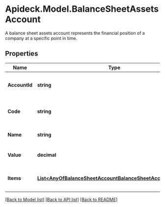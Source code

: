 # Apideck.Model.BalanceSheetAssetsAccount
A balance sheet assets account represents the financial position of a company at a specific point in time.

## Properties

Name | Type | Description | Notes
------------ | ------------- | ------------- | -------------
**AccountId** | **string** | The unique identifier for the account. | [optional] [readonly] 
**Code** | **string** | The account code of the account | [optional] [readonly] 
**Name** | **string** | The name of the account. | [optional] [readonly] 
**Value** | **decimal** | The amount or value of the item | [optional] [readonly] 
**Items** | [**List&lt;AnyOfBalanceSheetAccountBalanceSheetAccountRecord&gt;**](AnyOfBalanceSheetAccountBalanceSheetAccountRecord.md) | A list of balance sheet accounts | [optional] 

[[Back to Model list]](../README.md#documentation-for-models) [[Back to API list]](../README.md#documentation-for-api-endpoints) [[Back to README]](../README.md)

